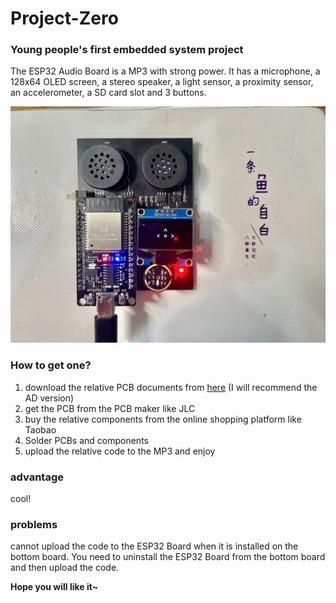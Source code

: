 # Project-Zero

### Young people's first embedded system project

The ESP32 Audio Board is a MP3 with strong power. It has a microphone, a 128x64 OLED screen, a stereo speaker, a light sensor, a proximity sensor, an accelerometer, a SD card slot and 3 buttons. 

![ESP32 Audio Board](images/ESP32_Audio_Board.png "图片title")

### How to get one?

1. download the relative PCB documents from [here](https://github.com/wjc74751/Project-Zero/tree/main/PCB) (I will recommend the AD version)
2. get the PCB from the PCB maker like JLC
3. buy the relative components from the online shopping platform like Taobao
4. Solder PCBs and components
5. upload the relative code to the MP3 and enjoy

### advantage

cool!

### problems

cannot upload the code to the ESP32 Board when it is installed on the bottom board. You need to uninstall the ESP32 Board from the bottom board and then upload the code.

**Hope you will like it~**
